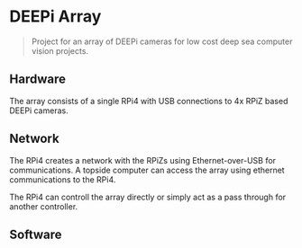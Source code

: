 # DEEPi Array #
> Project for an array of DEEPi cameras for low cost deep sea computer
> vision projects.

## Hardware ##

The array consists of a single RPi4 with USB connections to 4x RPiZ based
DEEPi cameras.

## Network ##

The RPi4 creates a network with the RPiZs using Ethernet-over-USB for
communications. A topside computer can access the array using ethernet
communications to the RPi4.

The RPi4 can controll the array directly or simply act as a pass through
for another controller. 


## Software ##



